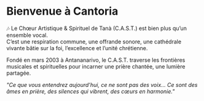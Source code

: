 # Bienvenue à Cantoria

🎶 Le Chœur Artistique & Spirituel de Tanà (C.A.S.T.) est bien plus qu’un ensemble vocal.  
C’est une respiration commune, une offrande sonore, une cathédrale vivante bâtie sur la foi, l’excellence et l’unité chrétienne.

Fondé en mars 2003 à Antananarivo, le C.A.S.T. traverse les frontières musicales et spirituelles pour incarner une prière chantée, une lumière partagée.

_"Ce que vous entendrez aujourd’hui, ce ne sont pas des voix… Ce sont des âmes en prière, des silences qui vibrent, des cœurs en harmonie."_